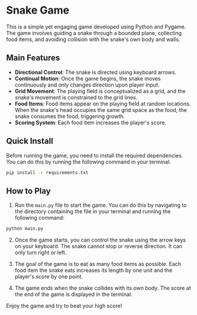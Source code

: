 # Snake Game

This is a simple yet engaging game developed using Python and Pygame. The game involves guiding a snake through a bounded plane, collecting food items, and avoiding collision with the snake's own body and walls.

## Main Features

- **Directional Control**: The snake is directed using keyboard arrows.
- **Continual Motion**: Once the game begins, the snake moves continuously and only changes direction upon player input.
- **Grid Movement**: The playing field is conceptualized as a grid, and the snake's movement is constrained to the grid lines.
- **Food Items**: Food items appear on the playing field at random locations. When the snake's head occupies the same grid space as the food, the snake consumes the food, triggering growth.
- **Scoring System**: Each food item increases the player's score.

## Quick Install

Before running the game, you need to install the required dependencies. You can do this by running the following command in your terminal:

```bash
pip install -r requirements.txt
```

## How to Play

1. Run the `main.py` file to start the game. You can do this by navigating to the directory containing the file in your terminal and running the following command:

```bash
python main.py
```

2. Once the game starts, you can control the snake using the arrow keys on your keyboard. The snake cannot stop or reverse direction. It can only turn right or left.

3. The goal of the game is to eat as many food items as possible. Each food item the snake eats increases its length by one unit and the player's score by one point.

4. The game ends when the snake collides with its own body. The score at the end of the game is displayed in the terminal.

Enjoy the game and try to beat your high score!
